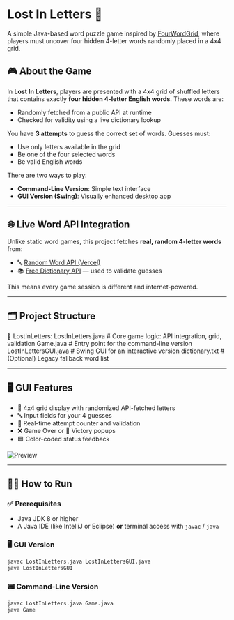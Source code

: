 # Lost In Letters 🧩

A simple Java-based word puzzle game inspired by [FourWordGrid](https://fourwordgrid.web.app/#/), where players must uncover four hidden 4-letter words randomly placed in a 4x4 grid.

## 🎮 About the Game

In **Lost In Letters**, players are presented with a 4x4 grid of shuffled letters that contains exactly **four hidden 4-letter English words**. These words are:
- Randomly fetched from a public API at runtime
- Checked for validity using a live dictionary lookup

You have **3 attempts** to guess the correct set of words. Guesses must:
- Use only letters available in the grid
- Be one of the four selected words
- Be valid English words

There are two ways to play:
- **Command-Line Version**: Simple text interface
- **GUI Version (Swing)**: Visually enhanced desktop app

---

## 🌐 Live Word API Integration

Unlike static word games, this project fetches **real, random 4-letter words** from:

- 🔤 [Random Word API (Vercel)](https://random-word-api.vercel.app/)
- 📚 [Free Dictionary API](https://dictionaryapi.dev/) — used to validate guesses

This means every game session is different and internet-powered.

---

## 🗂️ Project Structure
📁 LostInLetters: 
LostInLetters.java # Core game logic: API integration, grid, validation 
Game.java # Entry point for the command-line version 
LostInLettersGUI.java # Swing GUI for an interactive version 
dictionary.txt # (Optional) Legacy fallback word list

---

## 🖥️ GUI Features

- 🧠 4x4 grid display with randomized API-fetched letters
- 🔤 Input fields for your 4 guesses
- 🚦 Real-time attempt counter and validation
- ❌ Game Over or 🎉 Victory popups
- 🟦 Color-coded status feedback

![Preview](https://user-images.githubusercontent.com/your-screenshot-placeholder.png)

---

## 🧑‍💻 How to Run

### ✅ Prerequisites
- Java JDK 8 or higher
- A Java IDE (like IntelliJ or Eclipse) **or** terminal access with `javac` / `java`

###  🖥️ GUI Version

```bash
javac LostInLetters.java LostInLettersGUI.java
java LostInLettersGUI
```

### 📟  Command-Line Version
```bash
javac LostInLetters.java Game.java
java Game
```
